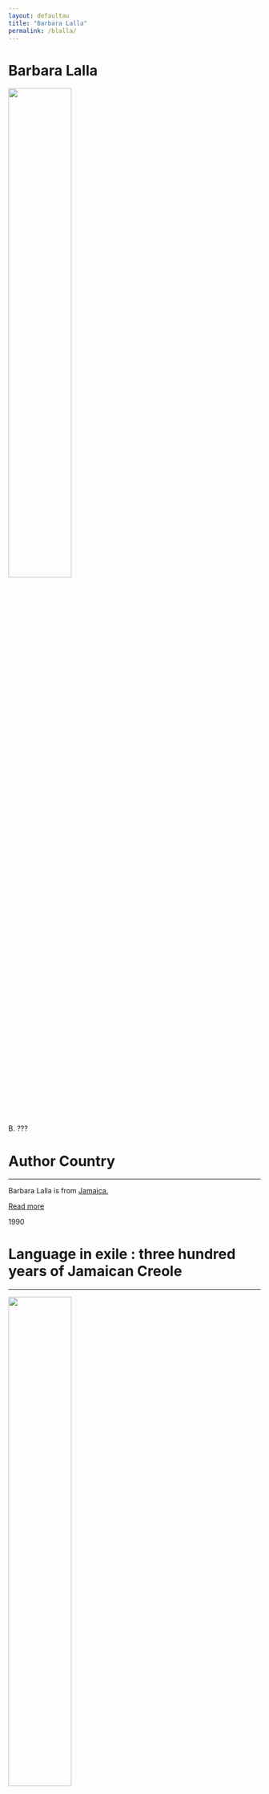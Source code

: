 ```yaml
---
layout: defaultau
title: "Barbara Lalla"
permalink: /blalla/
---
```

<!-- partial:index.partial.html -->
<div class="content">
    <h1>Barbara Lalla</h1>
    <div class="quote">
        <div><img src="https://th.bing.com/th/id/OIP.TV_Q_5ACO7oxvuaMvLHY7QAAAA?pid=ImgDet&rs=1"  height="50%" width = "50%" class="logo"></div>
    </div>
    <div class="timeline">
        <div style="padding-bottom:100px;"></div>
        <div class="block">
            <div class="date right"><p class="right"> B. ??? </p></div>
            <div class="dot"></div>
            <div class="left first">
            <div class="author_country">
                <h1>Author Country</h1><hr>
            <div class="aclocation"><p>Barbara Lalla is from <a href="http://localhost:4000/4">Jamaica.</a></p></div>
                <div class="acreadmore"><a href="#" target="_blank">Read more</a></div>
            </div>
            </div>
        </div>
        <div class="block">
            <div class="date left"><p class="left">1990</p></div>
            <div class="dot"></div>
            <div class="right">
                <h1>Language in exile : three hundred years of Jamaican Creole</h1><hr>
                <p><img src="https://images-na.ssl-images-amazon.com/images/I/41sQorwhseL._SX327_BO1,204,203,200_.jpg" height="50%" width = "50%"></p>
                <p>
                Language: English <br/>
                Publisher: University of Alabama Press	 <br/>
                Pub_location: Tuscaloosa, AL, United States <br/>
                Genre: Nonfiction Book <br/>
                Length: 253 <br/>                   </p>
            </div>
        </div>
        <div class="block">
            <div class="date right"><p class="right">1996</p></div>
            <div class="dot"></div>
            <div class="left">
                <h1>Defining Jamaican Fiction : Marronage and the Discourse of Survival</h1><hr>
                <p><img src="https://images-na.ssl-images-amazon.com/images/I/51MoCo0bV9L._SX330_BO1,204,203,200_.jpg" height="50%" width = "50%"></p>
                <p>
                Language: English <br/>
                Publisher: University of Alabama Press <br/>
                Pub_location: Tuscaloosa, AL, United States <br/>
                Genre: Nonfiction Book <br/>
                Length: 224 <br/>                       </p>
            </div>
        </div>
        <div class="block">
            <div class="date left"><p class="left hide">1998</p></div>
            <div class="dot"></div>
            <div class="right hide">
                <h1>Arch of Fire</h1><hr>
                <p><img src="https://images-na.ssl-images-amazon.com/images/I/21SEY44232L._BO1,204,203,200_.jpg" height="50%" width = "50%"></p>
                <p>
                Language: English <br/>
                Publisher: Kingston Publishers	 <br/>
                Pub_location: Kingston, Jamaica <br/>
                Genre: Fiction (Novel) <br/>
                Length: 523 <br/>                </p>
            </div>
        </div>
        <div class="block">
            <div class="date right"><p class="right hide">2001</p></div>
            <div class="dot"></div>
            <div class="left hide">
                <h1>Flammendes Land Roman</h1><hr>
                <p><img src="https://images.booklooker.de/s/007EuP/Barbara-Lalla+Flammendes-Land.jpg" height="50%" width = "50%"></p>
                <p>
                Language: German <br/>
                Publisher: Verl.-Haus	 <br/>
                Pub_location: Wetzlar, Germany <br/>
                Genre: Fiction (Novel) <br/>
                Translation: Y <br/>
                Length: 537 <br/>                                </p>
            </div>
        </div>
        <div class="block">
            <div class="date left"><p class="left hide">2005</p></div>
            <div class="dot"></div>
            <div class="right hide">
                <h1>Virtual Realism : Constraints on Validity in Textual Evidence of Caribbean History</h1><hr>
                <p><img src="https://th.bing.com/th/id/OIP.TV_Q_5ACO7oxvuaMvLHY7QAAAA?pid=ImgDet&rs=1" height="50%" width = "50%"></p>
                <p>
                Language: English <br/>
                Publisher: Society for Caribbean Linguistics <br/>
                Pub_location: St. Augustine, Trinidad & Tobago <br/>
                Genre: Nonfiction Book <br/>
                Length: 20 <br/>                     </p>
            </div>
        </div>
        <div class="block">
            <div class="date right"><p class="right hide">2008</p></div>
            <div class="dot"></div>
            <div class="left hide">
                <h1>Postcolonialisms : Caribbean rereading of Medieval English Discourse</h1><hr>
                <p><img src="https://images-na.ssl-images-amazon.com/images/I/51K3x-9nkhL._SX331_BO1,204,203,200_.jpg" height="50%" width = "50%"></p>
                <p>
                Language: English <br/>
                Publisher: The University of The West Indies Press <br/>
                Pub_location: Kingston, Jamaica <br/>
                Genre: Nonfiction Book <br/>
                Length: 439 <br/>                  </p>
            </div>
        </div>
        <div class="block">
            <div class="date left"><p class="left">2010</p></div>
            <div class="dot"></div>
            <div class="right hide">
                <h1>Cascade : A novel</h1><hr>
                <p><img src="https://images-na.ssl-images-amazon.com/images/I/41aXCsBe9nL._SX331_BO1,204,203,200_.jpg" height="50%" width = "50%"></p>
                <p>
                Language: English <br/>
                Publisher: The University of The West Indies Press <br/>
                Pub_location: Cave Hill, Barbados <br/>
                Genre: Fiction (Novel) <br/>
                Length: 299 <br/>                   </p>
            </div>
        </div>
       <div class="block">
            <div class="date right"><p class="right hide">2017</p></div>
            <div class="dot"></div>
            <div class="left hide">
                <h1>Grounds For Tenure</h1><hr>
                <p><img src="https://images-na.ssl-images-amazon.com/images/I/41wokcEWSgL._SX331_BO1,204,203,200_.jpg" height="50%" width = "50%"></p>
                <p>
                Language: English <br/>
                Publisher: The University of The West Indies Press	 <br/>
                Pub_location: Kingston, Jamaica <br/>
                Genre: Fiction (Novel) <br/>
                Length: 361 <br/>                  </p>
            </div>
        </div>
        <div class="block">
            <div class="date left"><p class="left">2021</p></div>
            <div class="dot"></div>
            <div class="right hide">
                <h1>One Thousand Eyes</h1><hr>
                <p><img src="https://images-na.ssl-images-amazon.com/images/I/61YwO5viD5S._SX332_BO1,204,203,200_.jpg" height="50%" width = "50%"></p>
                <p>
                Language: English <br/>
                Publisher: The University of The West Indies Press	 <br/>
                Pub_location: Kingston, Jamaica <br/>
                Genre: Fiction (Novel) <br/>
                Length: 303 <br/>                   </p>
            </div>
</div>

